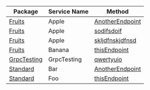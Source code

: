 
| Package | Service Name | Method |
| - | - | - |
[Fruits](Fruits/README.md)|Apple|[AnotherEndpoint](AnotherEndpoint.svg) |
[Fruits](Fruits/README.md)|Apple|[sodifsdoif](sodifsdoif.svg) |
[Fruits](Fruits/README.md)|Apple|[skljdfnskjdfnsd](skljdfnskjdfnsd.svg) |
[Fruits](Fruits/README.md)|Banana|[thisEndpoint](thisEndpoint.svg) |
[GrpcTesting](GrpcTesting/README.md)|GrpcTesting|[qwertyuio](qwertyuio.svg) |
[Standard](Standard/README.md)|Bar|[AnotherEndpoint](AnotherEndpoint.svg) |
[Standard](Standard/README.md)|Foo|[thisEndpoint](thisEndpoint.svg) |
